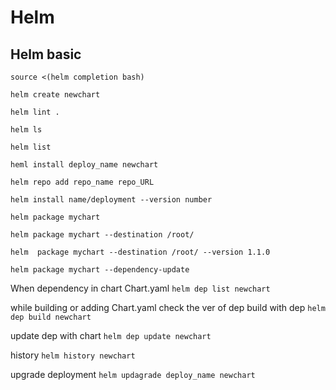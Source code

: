 # Helm
## Helm basic
`source <(helm completion bash)`

`helm create newchart`

`helm lint .`

`helm ls`

`helm list`

`heml install deploy_name newchart`

`helm repo add repo_name repo_URL`

`helm install name/deployment --version number`

`helm package mychart`

`helm package mychart --destination /root/`

`helm  package mychart --destination /root/ --version 1.1.0`

`helm package mychart --dependency-update`



When dependency in chart Chart.yaml 
`helm dep list newchart`

while building or adding Chart.yaml check the ver of dep
build with dep
`helm dep build newchart`


update dep with chart
`helm dep update newchart`

history
`helm history newchart`

upgrade deployment
`helm updagrade deploy_name newchart`

